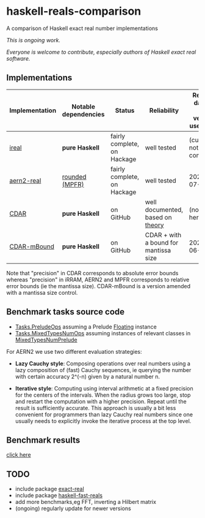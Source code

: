 # haskell-reals-comparison

A comparison of Haskell exact real number implementations

_This is ongoing work._

_Everyone is welcome to contribute, especially authors of Haskell exact real software._

<!-- Each benchmark has been executed repeatedly until 3 consecutive times the results have fluctuated for less than 5%. -->

## Implementations

| Implementation | Notable dependencies | Status | Reliability | Release date of the version used here |
| ----- | ----- | ----- | ----- | ----- |
| [ireal](https://hackage.haskell.org/package/ireal) | __pure Haskell__ | fairly complete, on Hackage | well tested | (currently not compiling) |
| [aern2-real](https://github.com/michalkonecny/aern2/aern2-real) | [rounded (MPFR)](http://hackage.haskell.org/package/rounded) | fairly complete, on Hackage | well tested | 2022-07-13 |
| [CDAR](https://github.com/jensblanck/cdar) | __pure Haskell__ | on GitHub | well documented, based on [theory](http://cs.swan.ac.uk/%7Ecsjens/pdf/centred.pdf) | (not used here) |
| [CDAR-mBound](https://github.com/michalkonecny/cdar/tree/mBound) | __pure Haskell__ | on GitHub | CDAR + with a bound for mantissa size | 2021-06-04 |

Note that "precision" in CDAR corresponds to absolute error bounds whereas "precision" in iRRAM, AERN2 and MPFR
corresponds to relative error bounds (ie the mantissa size).  CDAR-mBound is a version amended with a mantissa size control.

## Benchmark tasks source code

* [Tasks.PreludeOps](https://github.com/michalkonecny/haskell-reals-comparison/blob/master/src/Tasks/PreludeOps.hs) assuming a Prelude [Floating](https://hackage.haskell.org/package/base/docs/Prelude.html#t:Floating) instance
* [Tasks.MixedTypesNumOps](https://github.com/michalkonecny/haskell-reals-comparison/blob/master/src/Tasks/MixedTypesNumOps.hs) assuming instances of relevant classes in [MixedTypesNumPrelude](https://hackage.haskell.org/package/mixed-types-num/docs/MixedTypesNumPrelude.html)

<!-- For some implementations, we used more than one evaluation strategy.  In particular, for AERN2 and ireal, we use the following strategies: -->

For AERN2 we use two different evaluation strategies:

* __Lazy Cauchy style__: Composing operations over real numbers using a lazy composition of (fast) Cauchy sequences, ie querying the number with certain accuracy 2^(-n) given by a natural number n. 

* __Iterative style__: Computing using interval arithmetic at a fixed precision for the centers of the intervals.  When the radius grows too large, stop and restart the computation with a higher precision.  Repeat until the result is sufficiently accurate.  This approach is usually a bit less convenient for programmers than lazy Cauchy real numbers since one usually needs to explicitly invoke the iterative process at the top level.

<!-- CDAR uses an iterative style evaluation strategy internally and it cannot be easily switched to using a lazy Cauchy style.
Nevertheless, in CDAR the iRRAM style evaluation is entirely hidden from the programmer, making it as convenient as lazy Cauchy style, 
ie having a simple to use "real number" type. -->

## Benchmark results

[click here](http://michalkonecny.github.io/haskell-reals-comparison/results.html)

## TODO
* include package [exact-real](https://hackage.haskell.org/package/exact-real)
* include package [haskell-fast-reals](https://github.com/comius/haskell-fast-reals)
* add more benchmarks,eg FFT, inverting a Hilbert matrix
* (ongoing) regularly update for newer versions
